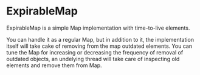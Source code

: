 # ExpirableMap

ExpirableMap is a simple Map implementation with time-to-live elements. 

You can handle it as a regular Map, but in addition to it, the implementation itself will take cake of removing from the map outdated elements.
You can tune the Map for increasing or decreasing the frequency of removal of outdated objects, an undelying thread will take care of inspecting old 
elements and remove them from Map.
